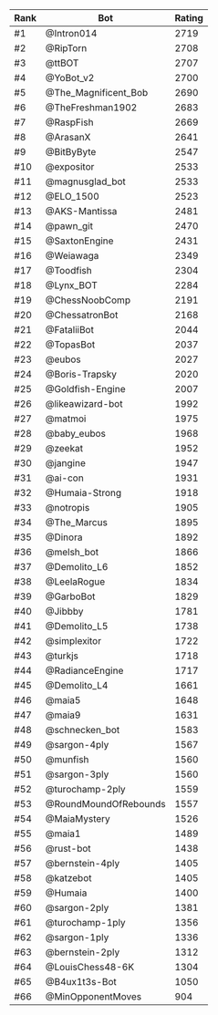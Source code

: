 Rank|Bot|Rating
---|---|---
#1|@Intron014|2719
#2|@RipTorn|2708
#3|@ttBOT|2707
#4|@YoBot_v2|2700
#5|@The_Magnificent_Bob|2690
#6|@TheFreshman1902|2683
#7|@RaspFish|2669
#8|@ArasanX|2641
#9|@BitByByte|2547
#10|@expositor|2533
#11|@magnusglad_bot|2533
#12|@ELO_1500|2523
#13|@AKS-Mantissa|2481
#14|@pawn_git|2470
#15|@SaxtonEngine|2431
#16|@Weiawaga|2349
#17|@Toodfish|2304
#18|@Lynx_BOT|2284
#19|@ChessNoobComp|2191
#20|@ChessatronBot|2168
#21|@FataliiBot|2044
#22|@TopasBot|2037
#23|@eubos|2027
#24|@Boris-Trapsky|2020
#25|@Goldfish-Engine|2007
#26|@likeawizard-bot|1992
#27|@matmoi|1975
#28|@baby_eubos|1968
#29|@zeekat|1952
#30|@jangine|1947
#31|@ai-con|1931
#32|@Humaia-Strong|1918
#33|@notropis|1905
#34|@The_Marcus|1895
#35|@Dinora|1892
#36|@melsh_bot|1866
#37|@Demolito_L6|1852
#38|@LeelaRogue|1834
#39|@GarboBot|1829
#40|@Jibbby|1781
#41|@Demolito_L5|1738
#42|@simplexitor|1722
#43|@turkjs|1718
#44|@RadianceEngine|1717
#45|@Demolito_L4|1661
#46|@maia5|1648
#47|@maia9|1631
#48|@schnecken_bot|1583
#49|@sargon-4ply|1567
#50|@munfish|1560
#51|@sargon-3ply|1560
#52|@turochamp-2ply|1559
#53|@RoundMoundOfRebounds|1557
#54|@MaiaMystery|1526
#55|@maia1|1489
#56|@rust-bot|1438
#57|@bernstein-4ply|1405
#58|@katzebot|1405
#59|@Humaia|1400
#60|@sargon-2ply|1381
#61|@turochamp-1ply|1356
#62|@sargon-1ply|1336
#63|@bernstein-2ply|1312
#64|@LouisChess48-6K|1304
#65|@B4ux1t3s-Bot|1050
#66|@MinOpponentMoves|904
